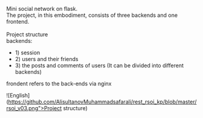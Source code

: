 Mini social network on flask.<br>
The project, in this embodiment, consists of three backends and one frontend.<br>
<br>
Project structure<br>
  backends:<br>
  <ul>
    <li>1) session</li>
    <li>2) users and their friends</li>
    <li>3) the posts and comments of users (It can be divided into different backends)</li>
  </ul
  <br>
  frondent refers to the back-ends via nginx

![English](https://github.com/AlisultanovMuhammadsafarali/rest_rsoi_kp/blob/master/rsoi_v03.png">Project structure)
